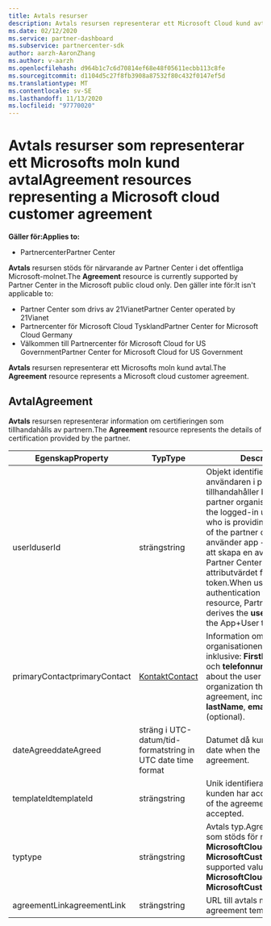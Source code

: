 ```yaml
---
title: Avtals resurser
description: Avtals resursen representerar ett Microsoft Cloud kund avtal med information om certifieringen som tillhandahålls av partnern.
ms.date: 02/12/2020
ms.service: partner-dashboard
ms.subservice: partnercenter-sdk
author: aarzh-AaronZhang
ms.author: v-aarzh
ms.openlocfilehash: d964b1c7c6d70814ef68e48f05611ecbb113c8fe
ms.sourcegitcommit: d1104d5c27f8fb3908a87532f80c432f0147ef5d
ms.translationtype: MT
ms.contentlocale: sv-SE
ms.lasthandoff: 11/13/2020
ms.locfileid: "97770020"
---
```

# <a name="agreement-resources-representing-a-microsoft-cloud-customer-agreement"></a><span data-ttu-id="a468b-103">Avtals resurser som representerar ett Microsofts moln kund avtal</span><span class="sxs-lookup"><span data-stu-id="a468b-103">Agreement resources representing a Microsoft cloud customer agreement</span></span>

<span data-ttu-id="a468b-104">**Gäller för:**</span><span class="sxs-lookup"><span data-stu-id="a468b-104">**Applies to:**</span></span>

- <span data-ttu-id="a468b-105">Partnercenter</span><span class="sxs-lookup"><span data-stu-id="a468b-105">Partner Center</span></span>

<span data-ttu-id="a468b-106">**Avtals** resursen stöds för närvarande av Partner Center i det offentliga Microsoft-molnet.</span><span class="sxs-lookup"><span data-stu-id="a468b-106">The **Agreement** resource is currently supported by Partner Center in the Microsoft public cloud only.</span></span> <span data-ttu-id="a468b-107">Den gäller inte för:</span><span class="sxs-lookup"><span data-stu-id="a468b-107">It isn't applicable to:</span></span>

- <span data-ttu-id="a468b-108">Partner Center som drivs av 21Vianet</span><span class="sxs-lookup"><span data-stu-id="a468b-108">Partner Center operated by 21Vianet</span></span>
- <span data-ttu-id="a468b-109">Partnercenter för Microsoft Cloud Tyskland</span><span class="sxs-lookup"><span data-stu-id="a468b-109">Partner Center for Microsoft Cloud Germany</span></span>
- <span data-ttu-id="a468b-110">Välkommen till Partnercenter för Microsoft Cloud for US Government</span><span class="sxs-lookup"><span data-stu-id="a468b-110">Partner Center for Microsoft Cloud for US Government</span></span>

<span data-ttu-id="a468b-111">**Avtals** resursen representerar ett Microsofts moln kund avtal.</span><span class="sxs-lookup"><span data-stu-id="a468b-111">The **Agreement** resource represents a Microsoft cloud customer agreement.</span></span>

## <a name="agreement"></a><span data-ttu-id="a468b-112">Avtal</span><span class="sxs-lookup"><span data-stu-id="a468b-112">Agreement</span></span>

<span data-ttu-id="a468b-113">**Avtals** resursen representerar information om certifieringen som tillhandahålls av partnern.</span><span class="sxs-lookup"><span data-stu-id="a468b-113">The **Agreement** resource represents the details of certification provided by the partner.</span></span>

| <span data-ttu-id="a468b-114">Egenskap</span><span class="sxs-lookup"><span data-stu-id="a468b-114">Property</span></span>       | <span data-ttu-id="a468b-115">Typ</span><span class="sxs-lookup"><span data-stu-id="a468b-115">Type</span></span>   | <span data-ttu-id="a468b-116">Description</span><span class="sxs-lookup"><span data-stu-id="a468b-116">Description</span></span>                                                                                               |
|----------------|--------|-----------------------------------------------------------------------------------------------------------|
| <span data-ttu-id="a468b-117">userId</span><span class="sxs-lookup"><span data-stu-id="a468b-117">userId</span></span>         | <span data-ttu-id="a468b-118">sträng</span><span class="sxs-lookup"><span data-stu-id="a468b-118">string</span></span>                         | <span data-ttu-id="a468b-119">Objekt identifierare för den inloggade användaren i partner innehavaren som tillhandahåller bekräftelse på uppdrag av partner organisationen.</span><span class="sxs-lookup"><span data-stu-id="a468b-119">Object identifier of the logged-in user in the partner tenant who is providing confirmation on behalf of the partner organization.</span></span> <span data-ttu-id="a468b-120">När du använder app + användarautentisering för att skapa en avtals resurs härleder Partner Center automatiskt in **userId** -attributvärdet från App + User token.</span><span class="sxs-lookup"><span data-stu-id="a468b-120">When using App+User authentication to create an Agreement resource, Partner Center automatically derives the **userId** attribute value from the App+User token.</span></span>                                                                             |
| <span data-ttu-id="a468b-121">primaryContact</span><span class="sxs-lookup"><span data-stu-id="a468b-121">primaryContact</span></span> | [<span data-ttu-id="a468b-122">Kontakt</span><span class="sxs-lookup"><span data-stu-id="a468b-122">Contact</span></span>](./utility-resources.md#contact) | <span data-ttu-id="a468b-123">Information om användaren från kund organisationen som har godkänt avtalet, inklusive:  **FirstName**, **LastName**, **email** och **telefonnummer** (valfritt).</span><span class="sxs-lookup"><span data-stu-id="a468b-123">Information about the user from the customer organization that accepted the agreement, including:  **firstName**, **lastName**, **email**, and **phoneNumber** (optional).</span></span> |
| <span data-ttu-id="a468b-124">dateAgreed</span><span class="sxs-lookup"><span data-stu-id="a468b-124">dateAgreed</span></span>     | <span data-ttu-id="a468b-125">sträng i UTC-datum/tid-format</span><span class="sxs-lookup"><span data-stu-id="a468b-125">string in UTC date time format</span></span> | <span data-ttu-id="a468b-126">Datumet då kunden godkände avtalet.</span><span class="sxs-lookup"><span data-stu-id="a468b-126">The date when the customer accepted the agreement.</span></span>                                 |
| <span data-ttu-id="a468b-127">templateId</span><span class="sxs-lookup"><span data-stu-id="a468b-127">templateId</span></span>     |<span data-ttu-id="a468b-128">sträng</span><span class="sxs-lookup"><span data-stu-id="a468b-128">string</span></span>                          | <span data-ttu-id="a468b-129">Unik identifierare för det avtal som kunden har accepterat.</span><span class="sxs-lookup"><span data-stu-id="a468b-129">Unique identifier of the agreement that the customer accepted.</span></span> |
| <span data-ttu-id="a468b-130">typ</span><span class="sxs-lookup"><span data-stu-id="a468b-130">type</span></span>           |<span data-ttu-id="a468b-131">sträng</span><span class="sxs-lookup"><span data-stu-id="a468b-131">string</span></span>                          | <span data-ttu-id="a468b-132">Avtals typ.</span><span class="sxs-lookup"><span data-stu-id="a468b-132">Agreement type.</span></span> <span data-ttu-id="a468b-133">De värden som stöds för närvarande är **MicrosoftCloudAgreement** och **MicrosoftCustomerAgreement**.</span><span class="sxs-lookup"><span data-stu-id="a468b-133">Currently, supported values include **MicrosoftCloudAgreement** and **MicrosoftCustomerAgreement**.</span></span>|
| <span data-ttu-id="a468b-134">agreementLink</span><span class="sxs-lookup"><span data-stu-id="a468b-134">agreementLink</span></span>  | <span data-ttu-id="a468b-135">sträng</span><span class="sxs-lookup"><span data-stu-id="a468b-135">string</span></span>                         | <span data-ttu-id="a468b-136">URL till avtals mal len.</span><span class="sxs-lookup"><span data-stu-id="a468b-136">URL for the agreement template.</span></span>                                                    |

